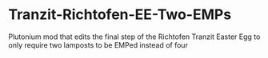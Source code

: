 # Tranzit-Richtofen-EE-Two-EMPs
Plutonium mod that edits the final step of the Richtofen Tranzit Easter Egg to only require two lamposts to be EMPed instead of four
